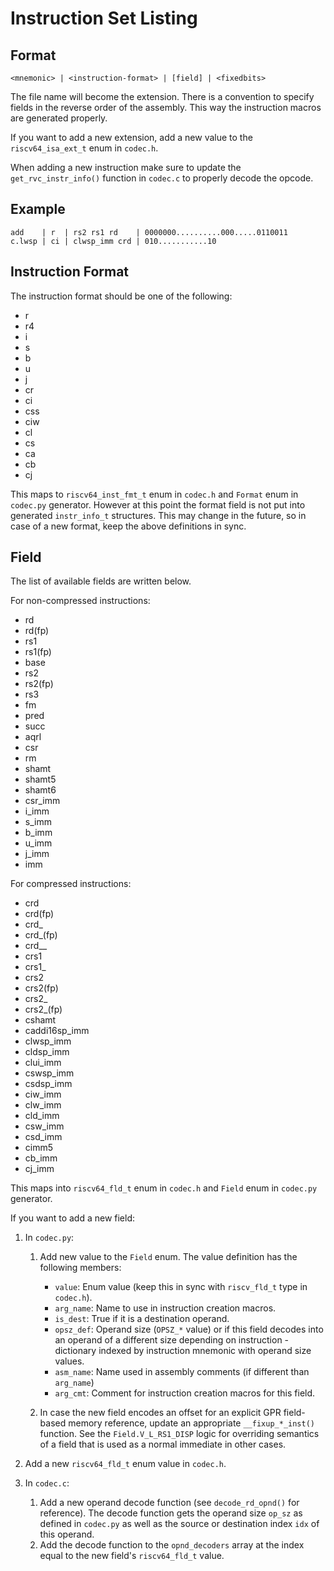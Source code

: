# Instruction Set Listing

## Format

```text
<mnemonic> | <instruction-format> | [field] | <fixedbits>
```

The file name will become the extension.
There is a convention to specify fields in the reverse order of the assembly.
This way the instruction macros are generated properly.

If you want to add a new extension, add a new value to the `riscv64_isa_ext_t`
enum in `codec.h`.

When adding a new instruction make sure to update the `get_rvc_instr_info()` function in `codec.c` to properly decode the opcode.


## Example

```text
add    | r  | rs2 rs1 rd    | 0000000..........000.....0110011
c.lwsp | ci | clwsp_imm crd | 010...........10
```


## Instruction Format

The instruction format should be one of the following:

- r
- r4
- i
- s
- b
- u
- j
- cr
- ci
- css
- ciw
- cl
- cs
- ca
- cb
- cj

This maps to `riscv64_inst_fmt_t` enum in `codec.h` and `Format` enum in
`codec.py` generator. However at this point the format field is not put into
generated `instr_info_t` structures. This may change in the future, so in case
of a new format, keep the above definitions in sync.


## Field

The list of available fields are written below.

For non-compressed instructions:

- rd
- rd(fp)
- rs1
- rs1(fp)
- base
- rs2
- rs2(fp)
- rs3
- fm
- pred
- succ
- aqrl
- csr
- rm
- shamt
- shamt5
- shamt6
- csr_imm
- i_imm
- s_imm
- b_imm
- u_imm
- j_imm
- imm

For compressed instructions:

- crd
- crd(fp)
- crd_
- crd_(fp)
- crd__
- crs1
- crs1_
- crs2
- crs2(fp)
- crs2_
- crs2_(fp)
- cshamt
- caddi16sp_imm
- clwsp_imm
- cldsp_imm
- clui_imm
- cswsp_imm
- csdsp_imm
- ciw_imm
- clw_imm
- cld_imm
- csw_imm
- csd_imm
- cimm5
- cb_imm
- cj_imm

This maps into `riscv64_fld_t` enum in `codec.h` and `Field` enum in `codec.py`
generator.

If you want to add a new field:

1. In `codec.py`:

    1. Add new value to the `Field` enum. The value definition has the following
       members:

       - `value`: Enum value (keep this in sync with `riscv_fld_t` type in
         `codec.h`).
       - `arg_name`: Name to use in instruction creation macros.
       - `is_dest`: True if it is a destination operand.
       - `opsz_def`: Operand size (`OPSZ_*` value) or if this field decodes into
         an operand of a different size depending on instruction - dictionary
         indexed by instruction mnemonic with operand size values.
       - `asm_name`: Name used in assembly comments (if different than
         `arg_name`)
       - `arg_cmt`: Comment for instruction creation macros for this field.

    2. In case the new field encodes an offset for an explicit GPR field-based
       memory reference, update an appropriate `__fixup_*_inst()` function. See
       the `Field.V_L_RS1_DISP` logic for overriding semantics of a field that
       is used as a normal immediate in other cases.

2. Add a new `riscv64_fld_t` enum value in `codec.h`.
3. In `codec.c`:

    1. Add a new operand decode function (see `decode_rd_opnd()` for reference).
       The decode function gets the operand size `op_sz` as defined in
       `codec.py` as well as the source or destination index `idx` of this
       operand.
    2. Add the decode function to the `opnd_decoders` array at the index equal
       to the new field's `riscv64_fld_t` value.
